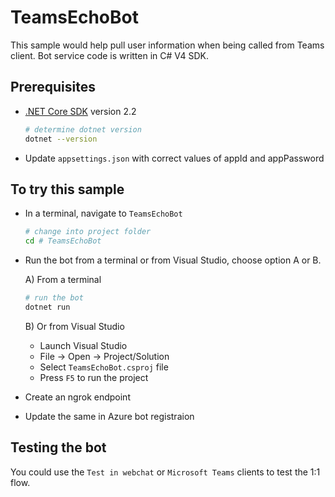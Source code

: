 ﻿# TeamsEchoBot

This sample would help pull user information when being called from Teams client. Bot service code is written in C# V4 SDK.

## Prerequisites

- [.NET Core SDK](https://dotnet.microsoft.com/download) version 2.2

  ```bash
  # determine dotnet version
  dotnet --version
  ```
- Update `appsettings.json` with correct values of appId and appPassword

## To try this sample

- In a terminal, navigate to `TeamsEchoBot`

    ```bash
    # change into project folder
    cd # TeamsEchoBot
    ```

- Run the bot from a terminal or from Visual Studio, choose option A or B.

  A) From a terminal

  ```bash
  # run the bot
  dotnet run
  ```

  B) Or from Visual Studio

  - Launch Visual Studio
  - File -> Open -> Project/Solution
  - Select `TeamsEchoBot.csproj` file
  - Press `F5` to run the project

- Create an ngrok endpoint
- Update the same in Azure bot registraion 

## Testing the bot

You could use the `Test in webchat` or `Microsoft Teams` clients to test the 1:1 flow.
